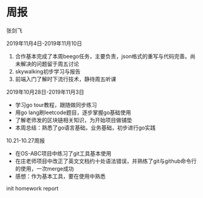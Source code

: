 # 周报

张剑飞

2019年11月4日-2019年11月10日

1. 合作基本完成了本周beego任务，主要负责，json格式的重写与代码完善。尚未解决的问题留于周五讨论
2. skywalking初步学习与报告
3. 前端入门了解时下流行技术，静待周五听课

2019年10月28日-2019年11月3日

+ 学习go tour教程，跟随做同步练习
+ 用go lang刷leetcode题目，逐步掌握go基础使用
+ 了解老师发的区块链相关知识，为开始项目做铺垫
+ 本周总结：熟悉了go语言基础，业务基础，初步进行go实践

10.21-10.27周报 

+ 在OS-ABC项目中练习了git工具基本使用
+ 在庄老师项目中改正了英文文档约十处语法错误，并熟练了git与github命令行的使用，一次merge成功
+ 感想：作为基本工具，要在使用中熟悉

init homework report 